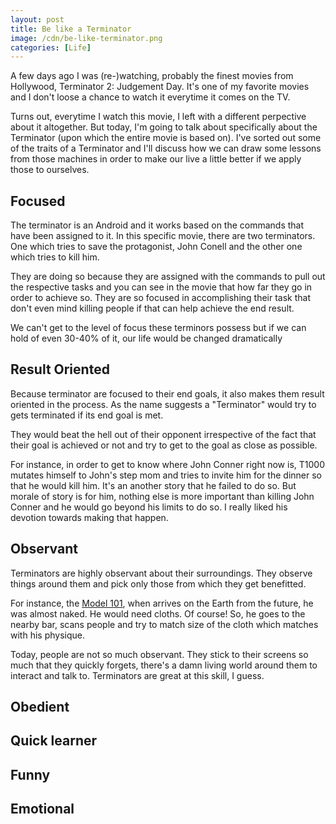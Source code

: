 ```yaml
---
layout: post
title: Be like a Terminator
image: /cdn/be-like-terminator.png
categories: [Life]
---
```


A few days ago I was (re-)watching, probably the finest movies from Hollywood, Terminator 2: Judgement Day. It's one of my favorite movies and I don't loose a chance to watch it everytime it comes on the TV. 

Turns out, everytime I watch this movie, I left with a different perpective about it altogether. But today, I'm going to talk about specifically about the Terminator (upon which the entire movie is based on). I've sorted out some of the traits of a Terminator and I'll discuss how we can draw some lessons from those machines in order to make our live a little better if we apply those to ourselves.

## Focused

The terminator is an Android and it works based on the commands that have been assigned to it. In this specific movie, there are two terminators. One which tries to save the protagonist, John Conell and the other one which tries to kill him.

They are doing so because they are assigned with the commands to pull out the respective tasks and you can see in the movie that how far they go in order to achieve so. They are so focused in accomplishing their task that don't even mind killing people if that can help achieve the end result. 

We can't get to the level of focus these terminors possess but if we can hold of even 30-40% of it, our life would be changed dramatically

## Result Oriented

Because terminator are focused to their end goals, it also makes them result oriented in the process. As the name suggests a "Terminator" would try to gets terminated if its end goal is met.

They would beat the hell out of their opponent irrespective of the fact that their goal is achieved or not and try to get to the goal as close as possible.

For instance, in order to get to know where John Conner right now is, T1000 mutates himself to John's step mom and tries to invite him for the dinner so that he would kill him. It's an another story that he failed to do so. But morale of story is for him, nothing else is more important than killing John Conner and he would go beyond his limits to do so.  I really liked his devotion towards making that happen.

## Observant

Terminators are highly observant about their surroundings. They observe things around them and pick only those from which they get benefitted. 

For instance, the [Model 101](https://en.wikipedia.org/wiki/Terminator_(character)), when arrives on the Earth from the future, he was almost naked. He would need cloths. Of course! So, he goes to the nearby bar, scans people and try to match size of the cloth which matches with his physique. 

Today, people are not so much observant. They stick to their screens so much that they quickly forgets, there's a damn living world around them to interact and talk to. Terminators are great at this skill, I guess.

## Obedient

## Quick learner

## Funny

## Emotional






